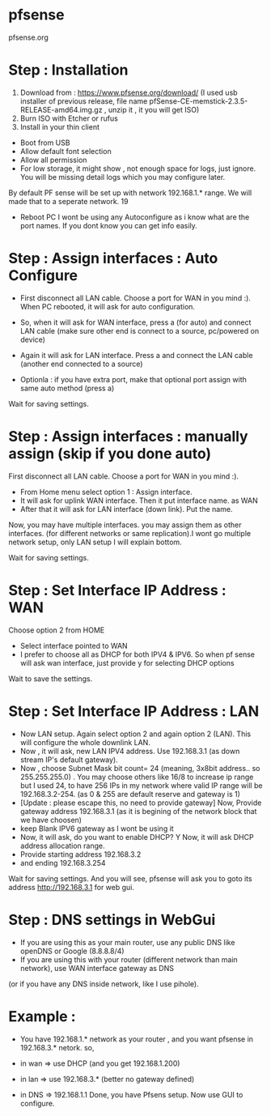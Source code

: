 # pfsense
pfsense.org

# Step : Installation 
1. Download from : https://www.pfsense.org/download/
(I used usb installer of previous release, file name pfSense-CE-memstick-2.3.5-RELEASE-amd64.img.gz , unzip it , it you will get ISO)
2. Burn ISO with Etcher or rufus 
3. Install in your thin client 
 - Boot from USB
 - Allow default font selection 
 - Allow all permission 
 - For low storage, it might show , not enough space for logs, just ignore. You will be missing detail logs which you may configure later. 
 
By default PF sense will be set up with network 192.168.1.* range. We will made that to a seperate network. 19

 - Reboot PC
I wont be using any Autoconfigure as i know what are the port names. If you dont know you can get info easily. 

# Step : Assign interfaces : Auto Configure 
- First disconnect all LAN cable. Choose a port for WAN in you mind :). 
When PC rebooted, it will ask for auto configuration. 
 - So, when it will ask for WAN interface, press a (for auto) and connect LAN cable (make sure other end is connect to a source, pc/powered on device)
- Again it will ask for LAN interface. Press a and connect the LAN cable (another end connected to a source)

- Optionla : if you have extra port, make that optional port assign with same auto method (press a)  

Wait for saving settings. 

# Step : Assign interfaces : manually assign (skip if you done auto) 
First disconnect all LAN cable. Choose a port for WAN in you mind :). 

- From Home menu select option 1 : Assign interface.  
- It will ask for uplink WAN interface. Then it put interface name. as WAN
- After that it will ask for LAN interface (down link). Put the name. 

Now, you may have multiple interfaces. you may assign them as other interfaces. (for different networks or same replication).I wont go multiple network setup, only LAN setup I will explain bottom. 

Wait for saving settings. 

# Step : Set Interface IP Address : WAN 
Choose option 2 from HOME
- Select interface pointed to WAN 
- I prefer to choose all as DHCP for both IPV4 & IPV6. So when pf sense will ask wan interface, just provide y for selecting DHCP options

Wait to save the settings. 

# Step : Set Interface IP Address : LAN

- Now LAN setup. Again select option 2 and again option 2 (LAN). This will configure the whole downlink LAN. 
- Now , it will ask, new LAN IPV4 address. Use 192.168.3.1 (as down stream IP's default gateway). 
- Now , choose Subnet Mask bit count= 24 
(meaning, 3x8bit address.. so 255.255.255.0) . You may choose others like 16/8 to increase ip range but I used 24, to have 256 IPs in my network where valid IP range will be 192.168.3.2-254. (as 0 & 255 are default reserve and gateway is 1) 
- [Update : please escape this, no need to provide gateway] Now, Provide gateway address 192.168.3.1 
(as it is begining of the network block that we have choosen) 
- keep Blank IPV6 gateway as I wont be using it
- Now, it will ask, do you want to enable DHCP? Y 
Now, it will ask DHCP address allocation range. 
- Provide starting address 192.168.3.2 
- and ending 192.168.3.254

Wait for saving settings. 
And you will see, pfsense will ask you to goto its address http://192.168.3.1 for web gui. 

# Step : DNS settings in WebGui
- If you are using this as your main router, use any public DNS like openDNS or Google (8.8.8.8/4)
- If you are using this with your router (different network than main network), use WAN interface gateway as DNS 

(or if you have any DNS inside network, like I use pihole). 

# Example : 
- You have 192.168.1.* network as your router , and you want pfsense in 192.168.3.* netork. 
so, 

- in wan => use DHCP (and you get 192.168.1.200)
- in lan => use 192.168.3.* (better no gateway defined)
- in DNS => 192.168.1.1
Done, you have Pfsens setup. Now use GUI to configure. 
